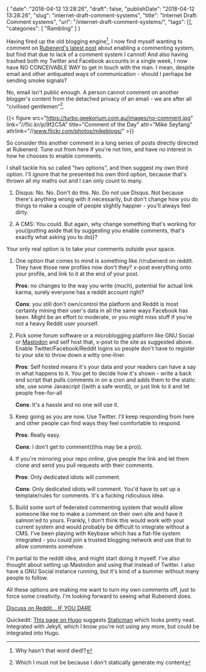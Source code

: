 {
    "date": "2018-04-12 13:28:26",
    "draft": false,
    "publishDate": "2018-04-12 13:28:26",
    "slug": "internet-draft-comment-systems",
    "title": "Internet Draft: Comment systems",
    "url": "\/internet-draft-comment-systems\/",
    "tags": [],
    "categories": [
    "Rambling"
    ]
}

Having fired up the old blogging engine[^die], I now find myself wanting to comment on [Rubenerd's latest post](https://rubenerd.com/rfc-comment-systems/) about enabling a commenting system, but find that due to lack of a comment system I cannot! And also having trashed both my Twitter and Facebook accounts in a single week, I now have NO CONCEIVABLE WAY to get in touch with the man. I mean, despite email and other antiquated ways of communication - should I perhaps be sending smoke signals?

No, email isn't public enough. A person cannot comment on another blogger's content from the detached privacy of an email - we are after all "civilised gentlemen"[^static].

{{< figure src="https://turbo.geekorium.com.au/images/no-comment.jpg" link="//flic.kr/p/9f2C5A" title="Comment of the Day" attr="Mike Seyfang" attrlink="//www.flickr.com/photos/mikeblogs/" >}}

So consider this another comment in a long series of posts directly directed at Rubenerd. Tune out from here if you're not him, and have no interest in how he chooses to enable comments.

I shall tackle his so called "two options", and then suggest my own third option. I'll ignore that he presented his own third option, because that's thrown all my maths out and I can only count to many.

1.  Disqus: No. No. Don't do this. No. Do not use Disqus. Not because there's anything wrong with it necessarily, but don't change how you do things to make a couple of people slightly happier - you'll always feel dirty. 

2.  A CMS: You could. But again, why change something that's working for you((putting aside that by suggesting you enable comments, that's exactly what asking you to do))?

Your only real option is to take your comments outside your space.

1.  One option that comes to mind is something like /r/rubenerd on reddit. They have those new profiles now don't they? x-post everything onto your profile, and link to it at the end of your post.

    **Pros**: no changes to the way you write (much), potential for actual link karma, surely everyone has a reddit account right? 

    **Cons**: you still don't own/control the platform and Reddit is most certainly mining their user's data in all the same ways Facebook has been. Might be an effort to moderate, or you might miss stuff if you're not a heavy Reddit user yourself. 

2.  Pick some forum software or a microblogging platform like GNU Social or [Mastodon](https://joinmastodon.org/) and self host that, x-post to the site as suggested above. Enable Twitter/Facebook/Reddit logins so people don't have to register to your site to throw down a witty one-liner. 

    **Pros**: Self hosted means it's your data and your readers can have a say in what happens to it. You get to decide how it's shown - write a back end script that pulls comments in on a cron and adds them to the static site, use some Javascript ((with a safe word)), or just link to it and let people free-for-all

    **Cons**: It's a hassle and no one will use it.

3.  Keep going as you are now. Use Twitter. I'll keep responding from here and other people can find ways they feel comfortable to respond.

    **Pros**: Really easy.

    **Cons**: I don't get to comment((this may be a pro)). 

4.  If you're mirroring your repo online, give people the link and let them clone and send you pull requests with their comments.

    **Pros**: Only dedicated idiots will comment.

    **Cons**: Only dedicated idiots will comment. You'd have to set up a template/rules for comments. It's a fucking ridiculous idea. 

5.  Build some sort of federated commenting system that would allow someone like me to make a comment on their own site and have it salmon'ed to yours. Frankly, I don't think this would work with your current system and would probably be difficult to integrate without a CMS. I've been playing with Keybase which has a flat-file system integrated - you could join a trusted blogging network and use that to allow comments somehow.

I'm partial to the reddit idea, and might start doing it myself. I've also thought about setting up Mastodon and using that instead of Twitter. I also have a GNU Social instance running, but it's kind of a bummer without many people to follow.

All these options are making me want to turn my own comments off, just to force some creativity. I'm looking forward to seeing what Rubenerd does.

[Discuss on Reddit... IF YOU DARE](https://www.reddit.com/user/screenbeard/comments/8bq59h/internet_draft_comment_systems_xpost/)

Quickedit: [This page on Hugo](http://gohugo.io/content-management/comments/#comments-alternatives) suggests [Staticman](https://staticman.net/) which looks pretty neat. Integrated with Jekyll, which I know you're not using any more, but could be integrated into Hugo.

[^die]:Why hasn't that word died!?[^runninggag]
[^runninggag]:And is this becoming some sort of running gag?
[^static]:Which I must not be because I don't statically generate my content